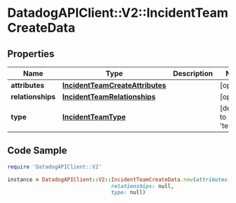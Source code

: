 # DatadogAPIClient::V2::IncidentTeamCreateData

## Properties

Name | Type | Description | Notes
------------ | ------------- | ------------- | -------------
**attributes** | [**IncidentTeamCreateAttributes**](IncidentTeamCreateAttributes.md) |  | [optional] 
**relationships** | [**IncidentTeamRelationships**](IncidentTeamRelationships.md) |  | [optional] 
**type** | [**IncidentTeamType**](IncidentTeamType.md) |  | [default to &#39;teams&#39;]

## Code Sample

```ruby
require 'DatadogAPIClient::V2'

instance = DatadogAPIClient::V2::IncidentTeamCreateData.new(attributes: null,
                                 relationships: null,
                                 type: null)
```


